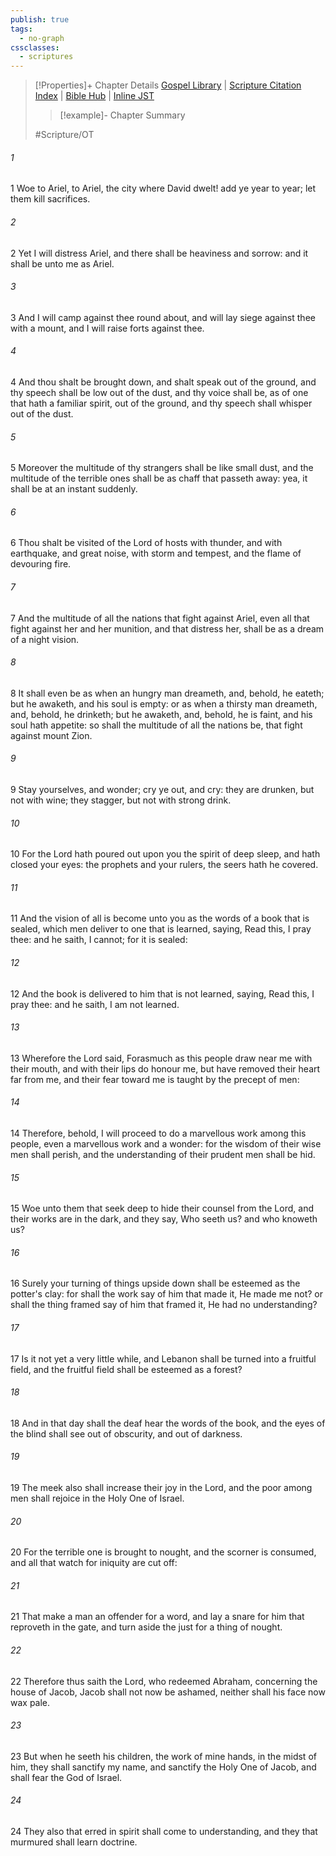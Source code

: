 ```yaml
---
publish: true
tags:
  - no-graph
cssclasses:
  - scriptures
---
```

>[!Properties]+ Chapter Details
>[Gospel Library](https://churchofjesuschrist.org/study/scriptures/ot/isa/29?lang=eng)    |    [Scripture Citation Index](https://scriptures.byu.edu/#07b1d::c07b1d)    |    [Bible Hub](https://biblehub.com/isaiah/29.htm)    |    [Inline JST](https://scripturetoolbox.com/html/ic/Isaiah/29.html)
>>[!example]- Chapter Summary
>> 
> 
>
>#Scripture/OT
###### 1
1 Woe to Ariel, to Ariel, the city where David dwelt! add ye year to year; let them kill sacrifices.
###### 2
2 Yet I will distress Ariel, and there shall be heaviness and sorrow: and it shall be unto me as Ariel.
###### 3
3 And I will camp against thee round about, and will lay siege against thee with a mount, and I will raise forts against thee.
###### 4
4 And thou shalt be brought down, and shalt speak out of the ground, and thy speech shall be low out of the dust, and thy voice shall be, as of one that hath a familiar spirit, out of the ground, and thy speech shall whisper out of the dust.
###### 5
5 Moreover the multitude of thy strangers shall be like small dust, and the multitude of the terrible ones shall be as chaff that passeth away: yea, it shall be at an instant suddenly.
###### 6
6 Thou shalt be visited of the Lord of hosts with thunder, and with earthquake, and great noise, with storm and tempest, and the flame of devouring fire.
###### 7
7 And the multitude of all the nations that fight against Ariel, even all that fight against her and her munition, and that distress her, shall be as a dream of a night vision.
###### 8
8 It shall even be as when an hungry man dreameth, and, behold, he eateth; but he awaketh, and his soul is empty: or as when a thirsty man dreameth, and, behold, he drinketh; but he awaketh, and, behold, he is faint, and his soul hath appetite: so shall the multitude of all the nations be, that fight against mount Zion.
###### 9
9 Stay yourselves, and wonder; cry ye out, and cry: they are drunken, but not with wine; they stagger, but not with strong drink.
###### 10
10 For the Lord hath poured out upon you the spirit of deep sleep, and hath closed your eyes: the prophets and your rulers, the seers hath he covered.
###### 11
11 And the vision of all is become unto you as the words of a book that is sealed, which men deliver to one that is learned, saying, Read this, I pray thee: and he saith, I cannot; for it is sealed:
###### 12
12 And the book is delivered to him that is not learned, saying, Read this, I pray thee: and he saith, I am not learned.
###### 13
13 Wherefore the Lord said, Forasmuch as this people draw near me with their mouth, and with their lips do honour me, but have removed their heart far from me, and their fear toward me is taught by the precept of men:
###### 14
14 Therefore, behold, I will proceed to do a marvellous work among this people, even a marvellous work and a wonder: for the wisdom of their wise men shall perish, and the understanding of their prudent men shall be hid.
###### 15
15 Woe unto them that seek deep to hide their counsel from the Lord, and their works are in the dark, and they say, Who seeth us? and who knoweth us?
###### 16
16 Surely your turning of things upside down shall be esteemed as the potter's clay: for shall the work say of him that made it, He made me not? or shall the thing framed say of him that framed it, He had no understanding?
###### 17
17 Is it not yet a very little while, and Lebanon shall be turned into a fruitful field, and the fruitful field shall be esteemed as a forest?
###### 18
18 And in that day shall the deaf hear the words of the book, and the eyes of the blind shall see out of obscurity, and out of darkness.
###### 19
19 The meek also shall increase their joy in the Lord, and the poor among men shall rejoice in the Holy One of Israel.
###### 20
20 For the terrible one is brought to nought, and the scorner is consumed, and all that watch for iniquity are cut off:
###### 21
21 That make a man an offender for a word, and lay a snare for him that reproveth in the gate, and turn aside the just for a thing of nought.
###### 22
22 Therefore thus saith the Lord, who redeemed Abraham, concerning the house of Jacob, Jacob shall not now be ashamed, neither shall his face now wax pale.
###### 23
23 But when he seeth his children, the work of mine hands, in the midst of him, they shall sanctify my name, and sanctify the Holy One of Jacob, and shall fear the God of Israel.
###### 24
24 They also that erred in spirit shall come to understanding, and they that murmured shall learn doctrine.
